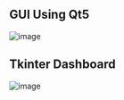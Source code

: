 ## GUI Using Qt5

![image](https://github.com/mohamedashraf56/GP-ADAS-Using-Embedded-Linux/assets/110823285/062099a8-075e-4887-8d22-8260f11cc191)

## Tkinter Dashboard 

![image](https://github.com/mohamedashraf56/GP-ADAS-Using-Embedded-Linux/assets/110823285/7de8f361-cc4a-456b-bb54-e25b387beceb)

